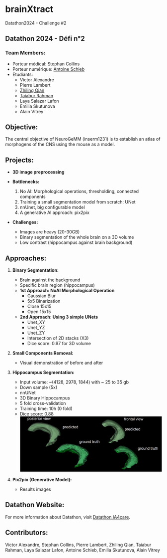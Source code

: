 # brainXtract
Datathon2024 - Challenge #2

## Datathon 2024 - Défi n°2

### Team Members:
- Porteur médical: Stephan Collins
- Porteur numérique: [Antoine Schieb](https://github.com/antoineschieb)
- Etudiants:
  - Victor Alexandre
  - Pierre Lambert
  - [Zhiling Qian](https://github.com/NICKQZL)
  - [Taiabur Rahman](https://github.com/taiaburbd)
  - Laya Salazar Lafon
  - Emilia Skutunova
  - Alain Vitrey
## Objective:
The central objective of NeuroGeMM (inserm1231) is to establish an atlas of morphogens of the CNS using the mouse as a model.

## Projects:
- **3D image preprocessing**

- **Bottlenecks:**
  1. No AI: Morphological operations, thresholding, connected components
  2. Training a small segmentation model from scratch: UNet
  3. nnUnet, big configurable model
  4. A generative AI approach: pix2pix

- **Challenges:**
  - Images are heavy (20-30GB)
  - Binary segmentation of the whole brain on a 3D volume
  - Low contrast (hippocampus against brain background)

## Approaches:
1. **Binary Segmentation:**
   - Brain against the background
   - Specific brain region (hippocampus)
   - **1st Approach: NoAI Morphological Operation**
     - Gaussian Blur
     - 5x5 Binarization
     - Close 15x15
     - Open 15x15
   - **2nd Approach: Using 3 simple UNets**
     - Unet_XY
     - Unet_YZ
     - Unet_ZY
     - Intersection of 2D stacks (X3)
     - Dice score: 0.97 for 3D volume

2. **Small Components Removal:**
   - Visual demonstration of before and after

3. **Hippocampus Segmentation:**
   - Input volume: ~(4128, 2978, 1844) with ~ 25 to 35 gb
   - Down sample (5x)
   - nnUNet
   - 3D Binary Hippocampus
   - 5 fold cross-validation
   - Training time: 10h (0 fold)
   - Dice score: 0.88
  ![Hippocampus Segmentation](./03.hp_segmentation/images/hp.jpg)

4. **Pix2pix (Generative Model):**
   - Results images


## Datathon Website:
For more information about Datathon, visit [Datathon IA4care](https://datathon.fr/).

## Contributors:
Victor Alexandre, Stephan Collins, Pierre Lambert, Zhiling Qian, Taiabur Rahman, Laya Salazar Lafon, Antoine Schieb, Emilia Skutunova, Alain Vitrey


